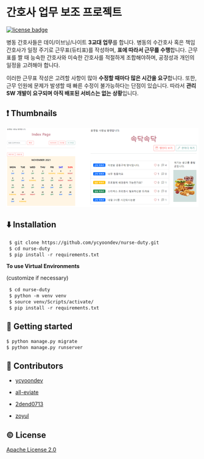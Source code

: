 # 간호사 업무 보조 프로젝트

[![license badge](https://camo.githubusercontent.com/20b3bc1c34ed71700bd0fc067de4d50e73468def345f89780f839e516cacf8b0/68747470733a2f2f696d672e736869656c64732e696f2f62616467652f6c6963656e73652d4170616368652d2d322e302d677265656e2e737667)](https://github.com/ycyoondev/JORLDY/blob/master/LICENSE)

병동 간호사들은 데이/이브닝/나이트 **3교대 업무**를 합니다. 병동의 수간호사 혹은 책임 간호사가 일정 주기로 근무표(듀티표)를 작성하며, **표에 따라서 근무를 수행**합니다. 근무표를 짤 때 능숙한 간호사와 미숙한 간호사를 적절하게 조합해야하며, 공정성과 개인의 일정을 고려해야 합니다.

이러한 근무표 작성은 고려할 사항이 많아 **수정할 때마다 많은 시간을 요구**합니다. 또한, 근무 인원에 문제가 발생할 때 빠른 수정이 불가능하다는 단점이 있습니다. 따라서 **관리 SW 개발이 요구되며 아직 배포된 서비스는 없는 상황**입니다.

## ❗ Thumbnails

![image-20211207131939195](README.assets/image-20211207131939195.png)



## ⬇️ Installation

```
 $ git clone https://github.com/ycyoondev/nurse-duty.git
 $ cd nurse-duty
 $ pip install -r requirements.txt
```

**To use Virtual Environments**

(customize if necessary)

```
 $ cd nurse-duty
 $ python -m venv venv
 $ source venv/Scripts/activate/
 $ pip install -r requirements.txt
```



## 🚀 Getting started

```
$ python manage.py migrate
$ python manage.py runserver
```



## 👥 Contributors

- [ycyoondev](https://github.com/ycyoondev) 

- [all-eviate](https://github.com/all-eviate) 

- [2dend0713](https://github.com/2dend0713) 

- [zoyul](https://github.com/zoyul)



## ©️ License

[Apache License 2.0](https://github.com/ycyoondev/JORLDY/blob/master/LICENSE.md)

